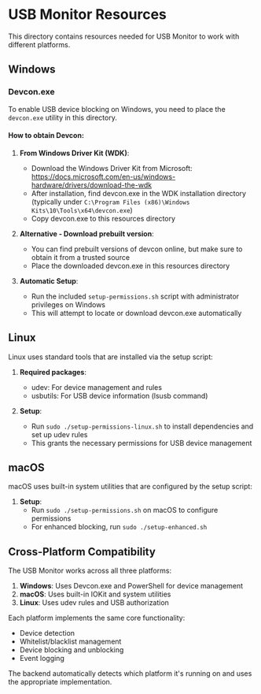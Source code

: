 
# USB Monitor Resources

This directory contains resources needed for USB Monitor to work with different platforms.

## Windows

### Devcon.exe

To enable USB device blocking on Windows, you need to place the `devcon.exe` utility in this directory.

#### How to obtain Devcon:

1. **From Windows Driver Kit (WDK)**:
   - Download the Windows Driver Kit from Microsoft: https://docs.microsoft.com/en-us/windows-hardware/drivers/download-the-wdk
   - After installation, find devcon.exe in the WDK installation directory (typically under `C:\Program Files (x86)\Windows Kits\10\Tools\x64\devcon.exe`)
   - Copy devcon.exe to this resources directory

2. **Alternative - Download prebuilt version**:
   - You can find prebuilt versions of devcon online, but make sure to obtain it from a trusted source
   - Place the downloaded devcon.exe in this resources directory

3. **Automatic Setup**:
   - Run the included `setup-permissions.sh` script with administrator privileges on Windows
   - This will attempt to locate or download devcon.exe automatically

## Linux

Linux uses standard tools that are installed via the setup script:

1. **Required packages**:
   - udev: For device management and rules
   - usbutils: For USB device information (lsusb command)

2. **Setup**:
   - Run `sudo ./setup-permissions-linux.sh` to install dependencies and set up udev rules
   - This grants the necessary permissions for USB device management

## macOS

macOS uses built-in system utilities that are configured by the setup script:

1. **Setup**:
   - Run `sudo ./setup-permissions.sh` on macOS to configure permissions
   - For enhanced blocking, run `sudo ./setup-enhanced.sh`

## Cross-Platform Compatibility

The USB Monitor works across all three platforms:

1. **Windows**: Uses Devcon.exe and PowerShell for device management
2. **macOS**: Uses built-in IOKit and system utilities
3. **Linux**: Uses udev rules and USB authorization

Each platform implements the same core functionality:
- Device detection
- Whitelist/blacklist management
- Device blocking and unblocking
- Event logging

The backend automatically detects which platform it's running on and uses the appropriate implementation.
